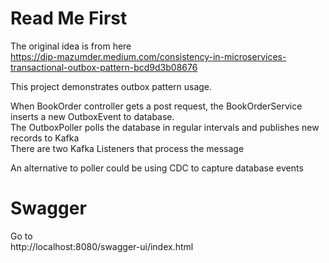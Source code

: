 # Read Me First
The original idea is from here   
https://dip-mazumder.medium.com/consistency-in-microservices-transactional-outbox-pattern-bcd9d3b08676

This project demonstrates outbox pattern usage. 

When BookOrder controller gets a post request, the BookOrderService inserts a new OutboxEvent to database.  
The OutboxPoller polls the database in regular intervals and publishes new records to Kafka  
There are two Kafka Listeners that process the message 

An alternative to poller could be using CDC to capture database events

# Swagger
Go to  
http://localhost:8080/swagger-ui/index.html